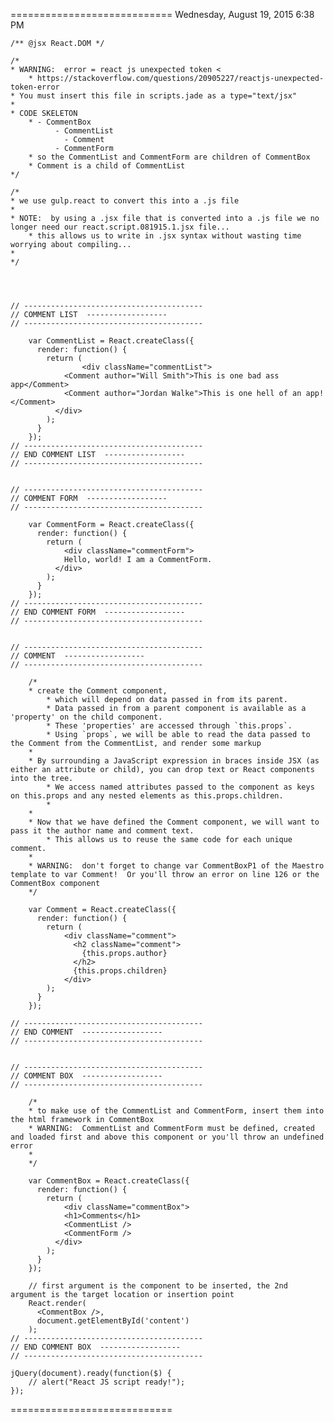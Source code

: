 ============================
Wednesday, August 19, 2015 6:38 PM
	
	/** @jsx React.DOM */

	/* 
	* WARNING:  error = react js unexpected token <
		* https://stackoverflow.com/questions/20905227/reactjs-unexpected-token-error
	* You must insert this file in scripts.jade as a type="text/jsx"
	*
	* CODE SKELETON
		* - CommentBox
			  - CommentList
			    - Comment
			  - CommentForm
		* so the CommentList and CommentForm are children of CommentBox
		* Comment is a child of CommentList
	*/

	/* 
	* we use gulp.react to convert this into a .js file
	*
	* NOTE:  by using a .jsx file that is converted into a .js file we no longer need our react.script.081915.1.jsx file...
		* this allows us to write in .jsx syntax without wasting time worrying about compiling...
	* 
	*/




	// ----------------------------------------
	// COMMENT LIST  ------------------
	// ----------------------------------------
		
		var CommentList = React.createClass({
		  render: function() {
		    return (
					<div className="commentList">
		        <Comment author="Will Smith">This is one bad ass app</Comment>
		        <Comment author="Jordan Walke">This is one hell of an app!</Comment>
		      </div>
		    );
		  }
		});
	// ----------------------------------------
	// END COMMENT LIST  ------------------
	// ----------------------------------------


	// ----------------------------------------
	// COMMENT FORM  ------------------
	// ----------------------------------------
		
		var CommentForm = React.createClass({
		  render: function() {
		    return (
		    	<div className="commentForm">
		        Hello, world! I am a CommentForm.
		      </div>
		    );
		  }
		});
	// ----------------------------------------
	// END COMMENT FORM  ------------------
	// ----------------------------------------


	// ----------------------------------------
	// COMMENT  ------------------
	// ----------------------------------------
		
		/* 
		* create the Comment component, 
			* which will depend on data passed in from its parent. 
			* Data passed in from a parent component is available as a 'property' on the child component. 
			* These 'properties' are accessed through `this.props`. 
			* Using `props`, we will be able to read the data passed to the Comment from the CommentList, and render some markup
		*
		* By surrounding a JavaScript expression in braces inside JSX (as either an attribute or child), you can drop text or React components into the tree. 
			* We access named attributes passed to the component as keys on this.props and any nested elements as this.props.children.
			*
		*
		* Now that we have defined the Comment component, we will want to pass it the author name and comment text. 
			* This allows us to reuse the same code for each unique comment. 
		*
		* WARNING:  don't forget to change var CommentBoxP1 of the Maestro template to var Comment!  Or you'll throw an error on line 126 or the CommentBox component
		*/

		var Comment = React.createClass({
		  render: function() {
		    return (
		    	<div className="comment">
		    	  <h2 className="comment">
		    	  	{this.props.author}
		    	  </h2>
		    	  {this.props.children}
		    	</div>
		    );
		  }
		});

	// ----------------------------------------
	// END COMMENT  ------------------
	// ----------------------------------------


	// ----------------------------------------
	// COMMENT BOX  ------------------
	// ----------------------------------------
		
		/* 
		* to make use of the CommentList and CommentForm, insert them into the html framework in CommentBox
		* WARNING:  CommentList and CommentForm must be defined, created and loaded first and above this component or you'll throw an undefined error
		* 
		*/

		var CommentBox = React.createClass({
		  render: function() {
		    return (
		  		<div className="commentBox">
		  	    <h1>Comments</h1>
		  	    <CommentList />
		  	    <CommentForm />
		  	  </div>
		    );
		  }
		});

		// first argument is the component to be inserted, the 2nd argument is the target location or insertion point
		React.render(
		  <CommentBox />,
		  document.getElementById('content')
		);
	// ----------------------------------------
	// END COMMENT BOX  ------------------
	// ----------------------------------------

	jQuery(document).ready(function($) {
		// alert("React JS script ready!");
	});


============================

